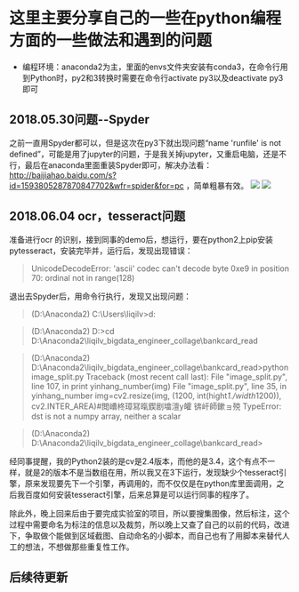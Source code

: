 # 这里主要分享自己的一些在python编程方面的一些做法和遇到的问题

- 编程环境：anaconda2为主，里面的envs文件夹安装有conda3，在命令行用到Python时，py2和3转换时需要在命令行activate py3以及deactivate py3即可

## 2018.05.30问题--Spyder

之前一直用Spyder都可以，但是这次在py3下就出现问题“name 'runfile' is not defined”，可能是用了jupyter的问题，于是我关掉jupyter，又重启电脑，还是不行，最后在anaconda里面重装Spyder即可，解决办法看：http://baijiahao.baidu.com/s?id=1593805287870847702&wfr=spider&for=pc ，简单粗暴有效。
![](https://i.imgur.com/joaFBoo.png)
![](https://i.imgur.com/qGPAIkM.png)

## 2018.06.04 ocr，tesseract问题

准备进行ocr 的识别，接到同事的demo后，想运行，要在python2上pip安装pytesseract，安装完毕并，运行后，发现出现错误：

> UnicodeDecodeError: 'ascii' codec can't decode byte 0xe9 in position 70: ordinal not in range(128)

退出去Spyder后，用命令行执行，发现又出现问题：

> (D:\Anaconda2) C:\Users\liqilv>d:

> (D:\Anaconda2) D:\>cd D:\Anaconda2\liqilv_bigdata_engineer_collage\bankcard_read

> (D:\Anaconda2) D:\Anaconda2\liqilv_bigdata_engineer_collage\bankcard_read>python image_split.py
Traceback (most recent call last):
  File "image_split.py", line 107, in <module>
    print yinhang_number(img)
  File "image_split.py", line 35, in yinhang_number
    img=cv2.resize(img, (1200, int(hight*1./width*1200)), cv2.INTER_AREA)#閲嶆柊璋冩暣鍥剧墖澶у皬 锛屽師鏉ョ殑
TypeError: dst is not a numpy array, neither a scalar

> (D:\Anaconda2) D:\Anaconda2\liqilv_bigdata_engineer_collage\bankcard_read>


经同事提醒，我的Python2装的是cv是2.4版本，而他的是3.4，这个有点不一样，就是2的版本不是当数组在用，所以我又在3下运行，发现缺少个tesseract引擎，原来发现要先下一个引擎，再调用的，而不仅仅是在python库里面调用，之后我百度如何安装tesseract引擎，后来总算是可以运行同事的程序了。

除此外，晚上回来后由于要完成实验室的项目，所以要搜集图像，然后标注，这个过程中需要命名为标注的信息以及裁剪，所以晚上又查了自己的以前的代码，改进下，争取做个能做到区域截图、自动命名的小脚本，而自己也有了用脚本来替代人工的想法，不想做那些重复性工作。

## 后续待更新


